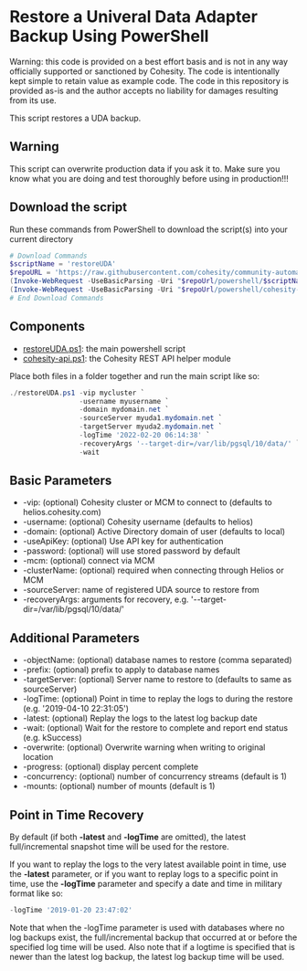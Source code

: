 # Restore a Univeral Data Adapter Backup Using PowerShell

Warning: this code is provided on a best effort basis and is not in any way officially supported or sanctioned by Cohesity. The code is intentionally kept simple to retain value as example code. The code in this repository is provided as-is and the author accepts no liability for damages resulting from its use.

This script restores a UDA backup.

## Warning

This script can overwrite production data if you ask it to. Make sure you know what you are doing and test thoroughly before using in production!!!

## Download the script

Run these commands from PowerShell to download the script(s) into your current directory

```powershell
# Download Commands
$scriptName = 'restoreUDA'
$repoURL = 'https://raw.githubusercontent.com/cohesity/community-automation-samples/main'
(Invoke-WebRequest -UseBasicParsing -Uri "$repoUrl/powershell/$scriptName/$scriptName.ps1").content | Out-File "$scriptName.ps1"; (Get-Content "$scriptName.ps1") | Set-Content "$scriptName.ps1"
(Invoke-WebRequest -UseBasicParsing -Uri "$repoUrl/powershell/cohesity-api/cohesity-api.ps1").content | Out-File cohesity-api.ps1; (Get-Content cohesity-api.ps1) | Set-Content cohesity-api.ps1
# End Download Commands
```

## Components

* [restoreUDA.ps1](https://raw.githubusercontent.com/cohesity/community-automation-samples/main/powershell/restoreUDA/restoreUDA.ps1): the main powershell script
* [cohesity-api.ps1](https://raw.githubusercontent.com/cohesity/community-automation-samples/main/powershell/cohesity-api/cohesity-api.ps1): the Cohesity REST API helper module

Place both files in a folder together and run the main script like so:

```powershell
./restoreUDA.ps1 -vip mycluster `
                 -username myusername `
                 -domain mydomain.net `
                 -sourceServer myuda1.mydomain.net `
                 -targetServer myuda2.mydomain.net `
                 -logTime '2022-02-20 06:14:38' `
                 -recoveryArgs '--target-dir=/var/lib/pgsql/10/data/' `
                 -wait
```

## Basic Parameters

* -vip: (optional) Cohesity cluster or MCM to connect to (defaults to helios.cohesity.com)
* -username: (optional) Cohesity username (defaults to helios)
* -domain: (optional) Active Directory domain of user (defaults to local)
* -useApiKey: (optional) Use API key for authentication
* -password: (optional) will use stored password by default
* -mcm: (optional) connect via MCM
* -clusterName: (optional) required when connecting through Helios or MCM
* -sourceServer: name of registered UDA source to restore from
* -recoveryArgs: arguments for recovery, e.g. '--target-dir=/var/lib/pgsql/10/data/'

## Additional Parameters

* -objectName: (optional) database names to restore (comma separated)
* -prefix: (optional) prefix to apply to database names
* -targetServer: (optional) Server name to restore to (defaults to same as sourceServer)
* -logTime: (optional) Point in time to replay the logs to during the restore (e.g. '2019-04-10 22:31:05')
* -latest: (optional) Replay the logs to the latest log backup date
* -wait: (optional) Wait for the restore to complete and report end status (e.g. kSuccess)
* -overwrite: (optional) Overwrite warning when writing to original location
* -progress: (optional) display percent complete
* -concurrency: (optional) number of concurrency streams (default is 1)
* -mounts: (optional) number of mounts (default is 1)

## Point in Time Recovery

By default (if both **-latest** and **-logTime** are omitted), the latest full/incremental snapshot time will be used for the restore.

If you want to replay the logs to the very latest available point in time, use the **-latest** parameter, or if you want to replay logs to a specific point in time, use the **-logTime** parameter and specify a date and time in military format like so:

```powershell
-logTime '2019-01-20 23:47:02'
```

Note that when the -logTime parameter is used with databases where no log backups exist, the full/incremental backup that occurred at or before the specified log time will be used. Also note that if a logtime is specified that is newer than the latest log backup, the latest log backup time will be used.
